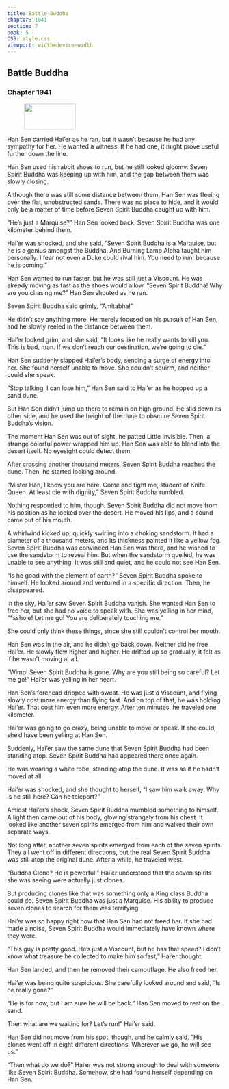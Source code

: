 ```yaml
---
title: Battle Buddha
chapter: 1941
section: 7
book: 5
CSS: style.css
viewport: width=device-width
---
```


## Battle Buddha

### Chapter 1941

<figure>
	<img src="../Images/gem.gif" alt="" id="gem" width="120" height="60" />
</figure>

Han Sen carried Hai’er as he ran, but it wasn’t because he had any sympathy for her. He wanted a witness. If he had one, it might prove useful further down the line.

Han Sen used his rabbit shoes to run, but he still looked gloomy. Seven Spirit Buddha was keeping up with him, and the gap between them was slowly closing.

Although there was still some distance between them, Han Sen was fleeing over the flat, unobstructed sands. There was no place to hide, and it would only be a matter of time before Seven Spirit Buddha caught up with him.

“He’s just a Marquise?” Han Sen looked back. Seven Spirit Buddha was one kilometer behind them.

Hai’er was shocked, and she said, “Seven Spirit Buddha is a Marquise, but he is a genius amongst the Buddha. And Burning Lamp Alpha taught him personally. I fear not even a Duke could rival him. You need to run, because he is coming.”

Han Sen wanted to run faster, but he was still just a Viscount. He was already moving as fast as the shoes would allow. “Seven Spirit Buddha! Why are you chasing me?” Han Sen shouted as he ran.

Seven Spirit Buddha said grimly, “Amitabha!”

He didn’t say anything more. He merely focused on his pursuit of Han Sen, and he slowly reeled in the distance between them.

Hai’er looked grim, and she said, “It looks like he really wants to kill you. This is bad, man. If we don’t reach our destination, we’re going to die.”

Han Sen suddenly slapped Hai’er’s body, sending a surge of energy into her. She found herself unable to move. She couldn’t squirm, and neither could she speak.

“Stop talking. I can lose him,” Han Sen said to Hai’er as he hopped up a sand dune.

But Han Sen didn’t jump up there to remain on high ground. He slid down its other side, and he used the height of the dune to obscure Seven Spirit Buddha’s vision.

The moment Han Sen was out of sight, he patted Little Invisible. Then, a strange colorful power wrapped him up. Han Sen was able to blend into the desert itself. No eyesight could detect them.

After crossing another thousand meters, Seven Spirit Buddha reached the dune. Then, he started looking around.

“Mister Han, I know you are here. Come and fight me, student of Knife Queen. At least die with dignity,” Seven Spirit Buddha rumbled.

Nothing responded to him, though. Seven Spirit Buddha did not move from his position as he looked over the desert. He moved his lips, and a sound came out of his mouth.

A whirlwind kicked up, quickly swirling into a choking sandstorm. It had a diameter of a thousand meters, and its thickness painted it like a yellow fog. Seven Spirit Buddha was convinced Han Sen was there, and he wished to use the sandstorm to reveal him. But when the sandstorm quelled, he was unable to see anything. It was still and quiet, and he could not see Han Sen.

“Is he good with the element of earth?” Seven Spirit Buddha spoke to himself. He looked around and ventured in a specific direction. Then, he disappeared.

In the sky, Hai’er saw Seven Spirit Buddha vanish. She wanted Han Sen to free her, but she had no voice to speak with. She was yelling in her mind, “*sshole! Let me go! You are deliberately touching me.”

She could only think these things, since she still couldn’t control her mouth.

Han Sen was in the air, and he didn’t go back down. Neither did he free Hai’er. He slowly flew higher and higher. He drifted up so gradually, it felt as if he wasn’t moving at all.

“Wimp! Seven Spirit Buddha is gone. Why are you still being so careful? Let me go!” Hai’er was yelling in her heart.

Han Sen’s forehead dripped with sweat. He was just a Viscount, and flying slowly cost more energy than flying fast. And on top of that, he was holding Hai’er. That cost him even more energy. After ten minutes, he traveled one kilometer.

Hai’er was going to go crazy, being unable to move or speak. If she could, she’d have been yelling at Han Sen.

Suddenly, Hai’er saw the same dune that Seven Spirit Buddha had been standing atop. Seven Spirit Buddha had appeared there once again.

He was wearing a white robe, standing atop the dune. It was as if he hadn’t moved at all.

Hai’er was shocked, and she thought to herself, “I saw him walk away. Why is he still here? Can he teleport?”

Amidst Hai’er’s shock, Seven Spirit Buddha mumbled something to himself. A light then came out of his body, glowing strangely from his chest. It looked like another seven spirits emerged from him and walked their own separate ways.

Not long after, another seven spirits emerged from each of the seven spirits. They all went off in different directions, but the real Seven Spirit Buddha was still atop the original dune. After a while, he traveled west.

“Buddha Clone? He is powerful.” Hai’er understood that the seven spirits she was seeing were actually just clones.

But producing clones like that was something only a King class Buddha could do. Seven Spirit Buddha was just a Marquise. His ability to produce seven clones to search for them was terrifying.

Hai’er was so happy right now that Han Sen had not freed her. If she had made a noise, Seven Spirit Buddha would immediately have known where they were.

“This guy is pretty good. He’s just a Viscount, but he has that speed? I don’t know what treasure he collected to make him so fast,” Hai’er thought.

Han Sen landed, and then he removed their camouflage. He also freed her.

Hai’er was being quite suspicious. She carefully looked around and said, “Is he really gone?”

“He is for now, but I am sure he will be back.” Han Sen moved to rest on the sand.

Then what are we waiting for? Let’s run!” Hai’er said.

Han Sen did not move from his spot, though, and he calmly said, “His clones went off in eight different directions. Wherever we go, he will see us.”

“Then what do we do?” Hai’er was not strong enough to deal with someone like Seven Spirit Buddha. Somehow, she had found herself depending on Han Sen.